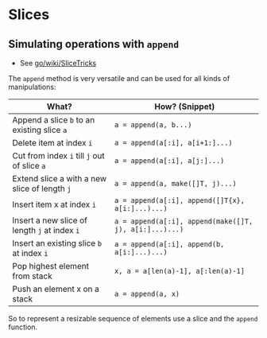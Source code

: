 # Slices

## Simulating operations with `append`

- See [go/wiki/SliceTricks](https://github.com/golang/go/wiki/SliceTricks)

The `append` method is very versatile and can be used for all kinds of manipulations:

| What?      | How? (Snippet)                          |
| ----------- | ------------------------------------ |
| Append a slice `b` to an existing slice `a` | `a = append(a, b...)` |
| Delete item at index `i`| `a = append(a[:i], a[i+1:]...)` |
| Cut from index `i` till `j` out of slice `a` | `a = append(a[:i], a[j:]...)` |
| Extend slice a with a new slice of length `j` | `a = append(a, make([]T, j)...)` |
| Insert item x at index `i` | `a = append(a[:i], append([]T{x}, a[i:]...)...)` |
| Insert a new slice of length `j` at index `i` | `a = append(a[:i], append(make([]T, j), a[i:]...)...)` |
| Insert an existing slice `b` at index `i` | `a = append(a[:i], append(b, a[i:]...)...)` |
| Pop highest element from stack | `x, a = a[len(a)-1], a[:len(a)-1]`|
| Push an element x on a stack | `a = append(a, x)`|

So to represent a resizable sequence of elements use a slice and the `append` function.
